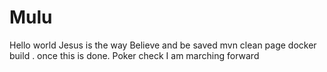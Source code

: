 # Mulu
Hello world 
Jesus is the way 
Believe and be saved mvn clean page docker build .
once this is done.
Poker check 
I am marching forward 
